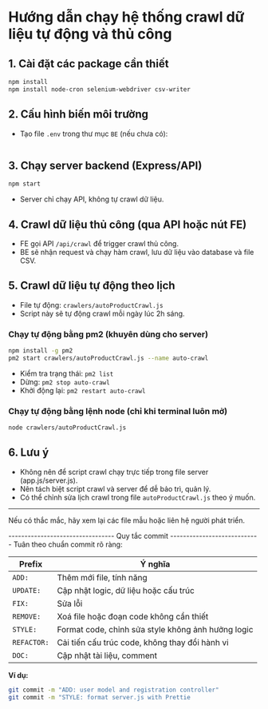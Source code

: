 # Hướng dẫn chạy hệ thống crawl dữ liệu tự động và thủ công

## 1. Cài đặt các package cần thiết

```bash
npm install
npm install node-cron selenium-webdriver csv-writer
```

## 2. Cấu hình biến môi trường
- Tạo file `.env` trong thư mục `BE` (nếu chưa có):
```

```

## 3. Chạy server backend (Express/API)
```bash
npm start
```
- Server chỉ chạy API, không tự crawl dữ liệu.

## 4. Crawl dữ liệu thủ công (qua API hoặc nút FE)
- FE gọi API `/api/crawl` để trigger crawl thủ công.
- BE sẽ nhận request và chạy hàm crawl, lưu dữ liệu vào database và file CSV.

## 5. Crawl dữ liệu tự động theo lịch
- File tự động: `crawlers/autoProductCrawl.js`
- Script này sẽ tự động crawl mỗi ngày lúc 2h sáng.

### Chạy tự động bằng pm2 (khuyên dùng cho server)
```bash
npm install -g pm2
pm2 start crawlers/autoProductCrawl.js --name auto-crawl
```
- Kiểm tra trạng thái: `pm2 list`
- Dừng: `pm2 stop auto-crawl`
- Khởi động lại: `pm2 restart auto-crawl`

### Chạy tự động bằng lệnh node (chỉ khi terminal luôn mở)
```bash
node crawlers/autoProductCrawl.js
```

## 6. Lưu ý
- Không nên để script crawl chạy trực tiếp trong file server (app.js/server.js).
- Nên tách biệt script crawl và server để dễ bảo trì, quản lý.
- Có thể chỉnh sửa lịch crawl trong file `autoProductCrawl.js` theo ý muốn.

---
Nếu có thắc mắc, hãy xem lại các file mẫu hoặc liên hệ người phát triển.


--------------------------------- Quy tắc commit ----------------------------
Tuân theo chuẩn commit rõ ràng:

| Prefix      | Ý nghĩa                                      	   |
|-------------|----------------------------------------------	   |
| `ADD:`      | Thêm mới file, tính năng                     	   |
| `UPDATE:`   | Cập nhật logic, dữ liệu hoặc cấu trúc        	   |
| `FIX:`      | Sửa lỗi                                            |
| `REMOVE:`   | Xoá file hoặc đoạn code không cần thiết            |
| `STYLE:`    | Format code, chỉnh sửa style không ảnh hưởng logic |
| `REFACTOR:` | Cải tiến cấu trúc code, không thay đổi hành vi     |
| `DOC:`      | Cập nhật tài liệu, comment                         |

**Ví dụ:**
```bash
git commit -m "ADD: user model and registration controller"
git commit -m "STYLE: format server.js with Prettie
